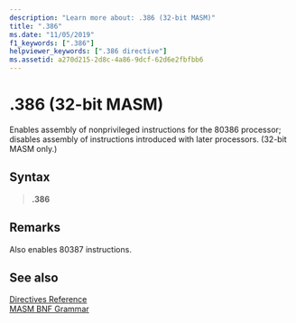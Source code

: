 ```yaml
---
description: "Learn more about: .386 (32-bit MASM)"
title: ".386"
ms.date: "11/05/2019"
f1_keywords: [".386"]
helpviewer_keywords: [".386 directive"]
ms.assetid: a270d215-2d8c-4a86-9dcf-62d6e2fbfbb6
---
```

# .386 (32-bit MASM)

Enables assembly of nonprivileged instructions for the 80386 processor; disables assembly of instructions introduced with later processors. (32-bit MASM only.)

## Syntax

> **.386**

## Remarks

Also enables 80387 instructions.

## See also

[Directives Reference](directives-reference.md)\
[MASM BNF Grammar](masm-bnf-grammar.md)
